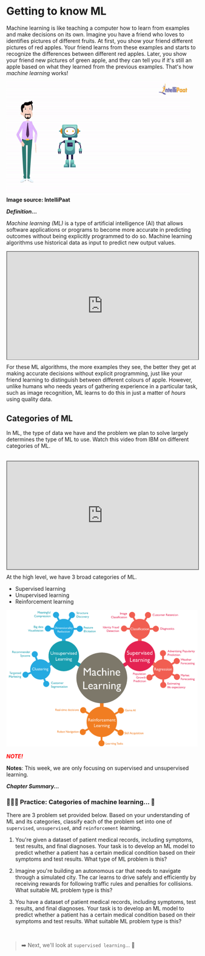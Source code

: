 # Getting to know ML
Machine learning is like teaching a computer how to learn from examples and make decisions on its own. Imagine you have a friend who loves to identifies pictures of different fruits. At first, you show your friend different pictures of red apples. Your friend learns from these examples and starts to recognize the differences between different red apples. Later, you show your friend new pictures of green apple, and they can tell you if it's still an apple based on what they learned from the previous examples. That's how _machine learning_ works!

<img src="./ml/classification.gif" width="96%" height="300px">
<strong>Image source: IntelliPaat</strong>

<aside>

**_Definition..._**

_Machine learning (ML)_ is a type of artificial intelligence (AI) that allows software applications or programs to become more accurate in predicting outcomes without being explicitly programmed to do so. Machine learning algorithms use historical data as input to predict new output values.
</aside>

<div style="position: relative; padding-bottom: 56.25%; height: 0;"><iframe src="https://www.youtube.com/embed/KHbwOetbmbs" title="Machine Learning" frameborder="0" allow="accelerometer; autoplay; clipboard-write; encrypted-media; gyroscope; picture-in-picture" allowfullscreen style="position: absolute; top: 0; left: 0; width: 100%; height: 100%; border: 2px solid grey;"></iframe></div>

For these ML algorithms, the more examples they see, the better they get at making accurate decisions without explicit programming, just like your friend learning to distinguish between different colours of apple. However, unlike humans who needs years of gathering experience in a particular task, such as image recognition, ML learns to do this in just a matter of _hours_ using quality data.

## Categories of ML
In ML, the type of data we have and the problem we plan to solve largely determines the type of ML to use. Watch this video from IBM on different categories of ML.

<br>
<div style="position: relative; padding-bottom: 56.25%; height: 0;"><iframe src="https://edpuzzle.com/embed/assignments/6625beee4ee52c4881d1e344/watch" title="Machine Learning" frameborder="0" allow="accelerometer; autoplay; clipboard-write; encrypted-media; gyroscope; picture-in-picture" allowfullscreen style="position: absolute; top: 0; left: 0; width: 100%; height: 100%; border: 2px solid grey;"></iframe></div>

At the high level, we have 3 broad categories of ML.
- Supervised learning
- Unupervised learning
- Reinforcement learning

![types-of-ml.png](./ml/types-of-ml.png)

<aside>

**_<span style="color: red;"> NOTE! </span>_**

**Notes**: This week, we are only focusing on supervised and unsupervised learning.

</aside>

<aside>

**_Chapter Summary..._**

<!-- **_Machine learning_** is a type of artificial intelligence (AI) that allows software applications or programs to become more accurate in predicting outcomes without being explicitly programmed to do so. Machine learning algorithms use historical data as input to predict new output values.

It like having a smart assistant that learns and improves over time by observing and analyzing data, making it a powerful tool for solving complex problems and making accurate predictions in various fields, from recognizing images to predicting stock prices. -->
</aside>


### 👩🏾‍🎨 Practice: Categories of machine learning... 🎯

There are 3 problem set provided below. Based on your understanding of ML and its categories, classify each of the problem set into one of `supervised`, `unsupervised`, and `reinforcement` learning.

1. You're given a dataset of patient medical records, including symptoms, test results, and final diagnoses. Your task is to develop an ML model to predict whether a patient has a certain medical condition based on their symptoms and test results. What type of ML problem is this?

2. Imagine you're building an autonomous car that needs to navigate through a simulated city. The car learns to drive safely and efficiently by receiving rewards for following traffic rules and penalties for collisions. What suitable ML problem type is this?

3. You have a dataset of patient medical records, including symptoms, test results, and final diagnoses. Your task is to develop an ML model to predict whether a patient has a certain medical condition based on their symptoms and test results. What suitable ML problem type is this?


<br>

> ➡️ Next, we'll look at `supervised learning`... 🎯



